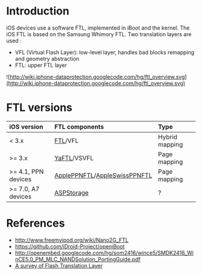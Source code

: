 # Introduction #

iOS devices use a software FTL, implemented in iBoot and the kernel. The iOS FTL is based on the Samsung Whimory FTL. Two translation layers are used :
  * VFL (Virtual Flash Layer): low-level layer, handles bad blocks remapping and geometry abstraction
  * FTL: upper FTL layer

![http://wiki.iphone-dataprotection.googlecode.com/hg/ftl_overview.svg](http://wiki.iphone-dataprotection.googlecode.com/hg/ftl_overview.svg)

# FTL versions #

|iOS version|FTL components|Type|
|:----------|:-------------|:---|
|< 3.x|[FTL](LegacyFTL.md)/VFL|Hybrid mapping|
|>= 3.x|[YaFTL](YaFTL.md)/VSVFL|Page mapping|
|>= 4.1, PPN devices|[ApplePPNFTL](ApplePPNFTL.md)/[AppleSwissPPNFTL](AppleSwissPPNFTL.md)|Page mapping|
|>= 7.0, A7 devices|[ASPStorage](ASPStorage.md)|? |



# References #

  * http://www.freemyipod.org/wiki/Nano2G_FTL
  * https://github.com/iDroid-Project/openiBoot
  * http://openembed.googlecode.com/hg/som2416/wince5/SMDK2416_WinCE5.0_PM_MLC_NANDSolution_PortingGuide.pdf
  * [A survey of Flash Translation Layer](http://idke.ruc.edu.cn/people/dazhou/Papers/AsurveyFlash-JSA.pdf)